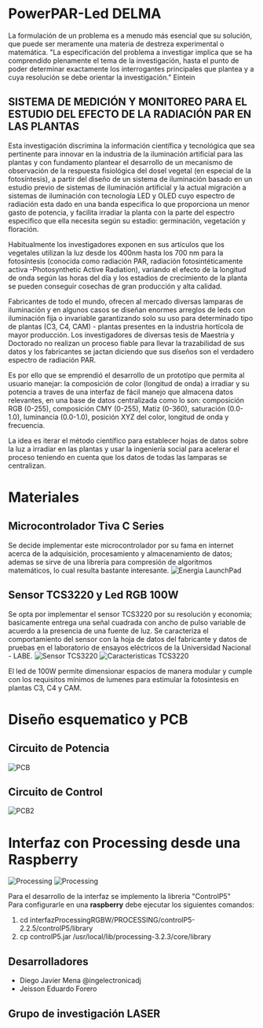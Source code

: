 # PowerPAR-Led DELMA
La formulación de un problema es a menudo más esencial que su solución, que puede ser meramente una materia de destreza experimental o matemática. "La especificación del problema a investigar implica que se ha comprendido plenamente el
tema de la investigación, hasta el punto de poder determinar exactamente los interrogantes principales que plantea y a cuya resolución se debe orientar la investigación." Eintein

## SISTEMA DE MEDICIÓN Y MONITOREO PARA EL ESTUDIO DEL EFECTO DE LA RADIACIÓN PAR EN LAS PLANTAS

Esta investigación discrimina la información científica y tecnológica que sea pertinente para innovar en la industria de la iluminación artificial para las plantas y con fundamento plantear el desarrollo de un mecanismo de observación de la respuesta fisiológica del dosel vegetal (en especial de la fotosíntesis), a partir del diseño de un sistema de iluminación basado en un estudio previo de sistemas de iluminación artificial y la actual migración a sistemas de iluminación con tecnología LED y OLED cuyo espectro de radiación esta dado en una banda especifica lo que proporciona un menor gasto de potencia, y facilita irradiar la planta con la parte del espectro especifico que ella necesita según su estadio: germinación, vegetación y floración. 

Habitualmente los investigadores exponen en sus artículos que los vegetales utilizan la luz desde los 400nm hasta los 700 nm para la fotosíntesis (conocida como radiación PAR, radiación fotosintéticamente activa -Photosynthetic Active Radiation), variando el efecto de la longitud de onda según las horas del día y los estadios de crecimiento de la planta se pueden conseguir cosechas de gran producción y alta calidad. 

Fabricantes de todo el mundo, ofrecen al mercado diversas lamparas de iluminación y en algunos casos se diseñan enormes arreglos de leds con iluminación fija o invariable garantizando solo su uso para determinado tipo de plantas (C3, C4, CAM) - plantas presentes en la industria hortícola de mayor producción. Los investigadores de diversas tesis de Maestría y Doctorado no realizan un proceso fiable para llevar la trazabilidad de sus datos y los fabricantes se jactan diciendo que sus diseños son el verdadero espectro de radiación PAR.

Es por ello que se emprendió el desarrollo de un prototipo que permita al usuario manejar: la composición de color (longitud de onda) a irradiar y su potencia a traves de una interfaz de fácil manejo que almacena datos relevantes, en una base de datos centralizada como lo son: composición RGB (0-255), composición CMY (0-255), Matiz (0-360), saturación (0.0-1.0), luminancia (0.0-1.0), posición XYZ del color, longitud de onda y frecuencia.

La idea es iterar el método científico para establecer hojas de datos sobre la luz a irradiar en las plantas y usar la ingeniería social para acelerar el proceso teniendo en cuenta que los datos de todas las lamparas se centralizan.

# Materiales

## Microcontrolador Tiva C Series  
Se decide implementar este microcontrolador por su fama en internet acerca de la adquisición, procesamiento y almacenamiento de datos; ademas se sirve de una librería para compresión de algoritmos matemáticos, lo cual resulta bastante interesante.
![Energia LaunchPad](http://energia.nu/img/StellarPadLM4F120H5QR-V1.0.jpg "MSP-EXP430G2 LaunchPad") 

## Sensor TCS3220 y Led RGB 100W
Se opta por implementar el sensor TCS3220 por su resolución y economia; basicamente entrega una señal cuadrada con ancho de pulso variable de acuerdo a la presencia de una fuente de luz. Se caracteriza el comportamiento del sensor con la hoja de datos del fabricante y datos de pruebas en el laboratorio de ensayos eléctricos de la Universidad Nacional - LABE. 
![Sensor TCS3220](http://i68.tinypic.com/352npd3.png "Sensor TCS3220")
![Caracteristicas TCS3220](http://i63.tinypic.com/11c4m04.png "Caracteristicas TCS3220")

El led de 100W permite dimensionar espacios de manera modular y cumple con los requisitos mínimos de lumenes para estimular la fotosintesis en plantas C3, C4 y CAM.

# Diseño esquematico y PCB

## Circuito de Potencia
![PCB](https://lh3.googleusercontent.com/-dSbxB3geZaU/V4xXMiXsHOI/AAAAAAAABeY/f4gfbdVW0fwslsUZJuilaUOww0KNgf91QCL0B/w996-h560-no/tesis.png "PCB")

## Circuito de Control
![PCB2](http://i65.tinypic.com/b5ln5f.jpg "PCB2")

# Interfaz con Processing desde una Raspberry
![Processing](http://i65.tinypic.com/14d3hh1.png "Interfaz")
![Processing](http://i66.tinypic.com/2dmf3hc.png "Interfaz")

Para el desarrollo de la interfaz se implemento la libreria "ControlP5"  
Para configurarle en una **raspberry** debe ejecutar los siguientes comandos:  
1. cd interfazProcessingRGBW/PROCESSING/controlP5-2.2.5/controlP5/library  
2. cp controlP5.jar /usr/local/lib/processing-3.2.3/core/library  

## Desarrolladores
* Diego Javier Mena @ingelectronicadj 
* Jeisson Eduardo Forero

## Grupo de investigación LASER 
